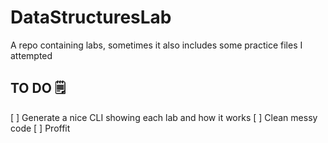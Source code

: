 # DataStructuresLab
A repo containing labs, sometimes it also includes some practice files I attempted


## TO DO 🗒
[ ] Generate a nice CLI showing each lab and how it works
[ ] Clean messy code
[ ] Proffit
